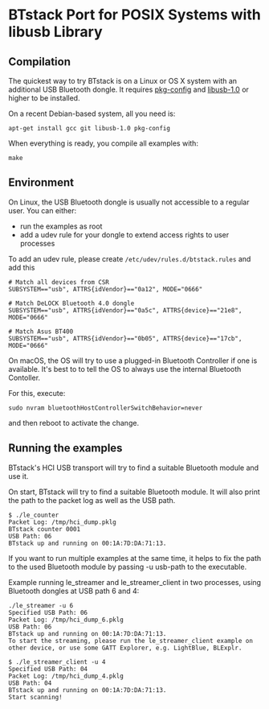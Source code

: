 # BTstack Port for POSIX Systems with libusb Library

## Compilation
The quickest way to try BTstack is on a Linux or OS X system with an
additional USB Bluetooth dongle. It requires
[pkg-config](http://www.freedesktop.org/wiki/Software/pkg-config/)
and [libusb-1.0](http://libusb.info) or higher to be
installed.

On a recent Debian-based system, all you need is:

	apt-get install gcc git libusb-1.0 pkg-config


When everything is ready, you compile all examples with:

	make

## Environment

On Linux, the USB Bluetooth dongle is usually not accessible to a regular user. You can either:
- run the examples as root
- add a udev rule for your dongle to extend access rights to user processes

To add an udev rule, please create `/etc/udev/rules.d/btstack.rules` and add this

	# Match all devices from CSR
	SUBSYSTEM=="usb", ATTRS{idVendor}=="0a12", MODE="0666"

	# Match DeLOCK Bluetooth 4.0 dongle
	SUBSYSTEM=="usb", ATTRS{idVendor}=="0a5c", ATTRS{device}=="21e8", MODE="0666"

	# Match Asus BT400
	SUBSYSTEM=="usb", ATTRS{idVendor}=="0b05", ATTRS{device}=="17cb", MODE="0666"


On macOS, the OS will try to use a plugged-in Bluetooth Controller if one is available. 
It's best to to tell the OS to always use the internal Bluetooth Contoller. 

For this, execute:

    sudo nvram bluetoothHostControllerSwitchBehavior=never

and then reboot to activate the change. 

## Running the examples

BTstack's HCI USB transport will try to find a suitable Bluetooth module and use it. 

On start, BTstack will try to find a suitable Bluetooth module. It will also print the path to the packet log as well as the USB path.

	$ ./le_counter
	Packet Log: /tmp/hci_dump.pklg
	BTstack counter 0001
	USB Path: 06
	BTstack up and running on 00:1A:7D:DA:71:13.

If you want to run multiple examples at the same time, it helps to fix the path to the used Bluetooth module by passing -u usb-path to the executable.

Example running le_streamer and le_streamer_client in two processes, using Bluetooth dongles at USB path 6 and 4:

	./le_streamer -u 6
	Specified USB Path: 06
	Packet Log: /tmp/hci_dump_6.pklg
	USB Path: 06
	BTstack up and running on 00:1A:7D:DA:71:13.
	To start the streaming, please run the le_streamer_client example on other device, or use some GATT Explorer, e.g. LightBlue, BLExplr.

	$ ./le_streamer_client -u 4
	Specified USB Path: 04
	Packet Log: /tmp/hci_dump_4.pklg
	USB Path: 04
	BTstack up and running on 00:1A:7D:DA:71:13.
	Start scanning!
